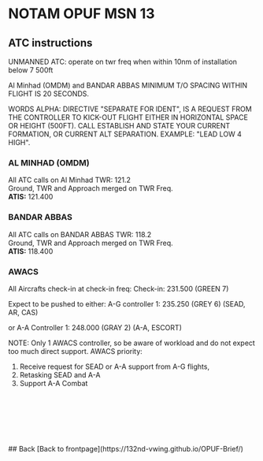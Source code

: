 # NOTAM OPUF MSN 13

## ATC instructions
UNMANNED ATC: operate on twr freq when within 10nm of installation below 7 500ft


Al Minhad (OMDM) and BANDAR ABBAS  MINIMUM T/O SPACING WITHIN FLIGHT IS 20 SECONDS.


WORDS ALPHA: DIRECTIVE "SEPARATE FOR IDENT", IS A REQUEST FROM THE CONTROLLER TO KICK-OUT FLIGHT EITHER IN HORIZONTAL SPACE OR HEIGHT (500FT). 
CALL ESTABLISH AND STATE YOUR CURRENT FORMATION, OR CURRENT ALT SEPARATION. EXAMPLE: "LEAD LOW 4 HIGH".


### AL MINHAD (OMDM)
All ATC calls on Al Minhad TWR: 121.2 <br>
Ground, TWR and Approach merged on TWR Freq. <br>
**ATIS:** 121.400


### BANDAR ABBAS
All ATC calls on BANDAR ABBAS TWR: 118.2 <br>
Ground, TWR and Approach merged on TWR Freq. <br>
**ATIS:** 118.400



### AWACS
All Aircrafts check-in at check-in freq: 
Check-in: 231.500 (GREEN 7)

Expect to be pushed to either: 
A-G controller 1: 235.250 (GREY 6)   (SEAD, AR, CAS) 

or
A-A Controller 1: 248.000 (GRAY 2)   (A-A, ESCORT) 

NOTE: Only 1 AWACS controller, so be aware of workload and do not expect too much direct support.
AWACS priority: 
1. Receive request for SEAD or A-A support from A-G flights, 
2. Retasking SEAD and A-A
3. Support A-A Combat







<br>
<br>
<br>
<br>
<br>
<br>
## Back
[Back to frontpage](https://132nd-vwing.github.io/OPUF-Brief/)